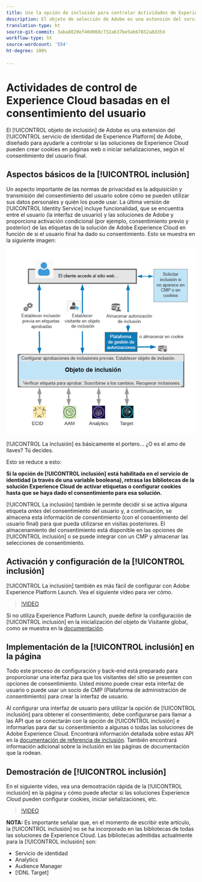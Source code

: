```yaml
---
title: Use la opción de inclusión para controlar Actividades de Experience Cloud basadas en el consentimiento del usuario
description: El objeto de selección de Adobe es una extensión del servicio de identidad de Adobe Experience Platform, diseñado para ayudarle a controlar si las soluciones de Experience Cloud pueden crear cookies en páginas web o iniciar señalizaciones en función del consentimiento del usuario final.
translation-type: ht
source-git-commit: 3aba8820ef40d068c732a637be5ab67652a8d35d
workflow-type: ht
source-wordcount: '554'
ht-degree: 100%

---
```



# Actividades de control de Experience Cloud basadas en el consentimiento del usuario

El [!UICONTROL objeto de inclusión] de Adobe es una extensión del [!UICONTROL servicio de identidad de Experience Platform] de Adobe, diseñado para ayudarle a controlar si las soluciones de Experience Cloud pueden crear cookies en páginas web o iniciar señalizaciones, según el consentimiento del usuario final.

## Aspectos básicos de la [!UICONTROL inclusión]

Un aspecto importante de las normas de privacidad es la adquisición y transmisión del consentimiento del usuario sobre cómo se pueden utilizar sus datos personales y quién los puede usar. La última versión de [!UICONTROL Identity Service] incluye funcionalidad, que se encuentra entre el usuario (la interfaz de usuario) y las soluciones de Adobe y proporciona activación condicional (por ejemplo, consentimiento previo y posterior) de las etiquetas de la solución de Adobe Experience Cloud en función de si el usuario final ha dado su consentimiento. Esto se muestra en la siguiente imagen:

![Diagrama del funcionamiento de la [!UICONTROL inclusión]](assets/opt-in.png)

[!UICONTROL La inclusión] es básicamente el portero... ¿O es el amo de llaves? Tú decides.

Esto se reduce a esto:

**Si la opción de [!UICONTROL inclusión] está habilitada en el servicio de identidad (a través de una variable booleana), retrasa las bibliotecas de la solución Experience Cloud de activar etiquetas o configurar cookies hasta que se haya dado el consentimiento para esa solución.**

[!UICONTROL La inclusión] también le permite decidir si se activa alguna etiqueta *antes* del consentimiento del usuario y, a continuación, se almacena esta información de consentimiento (con el consentimiento del usuario final) para que pueda utilizarse en visitas posteriores. El almacenamiento del consentimiento está disponible en las opciones de [!UICONTROL inclusión] o se puede integrar con un CMP y almacenar las selecciones de consentimiento.

## Activación y configuración de la [!UICONTROL inclusión]

[!UICONTROL La inclusión] también es más fácil de configurar con Adobe Experience Platform Launch. Vea el siguiente vídeo para ver cómo.

>[!VIDEO](https://video.tv.adobe.com/v/26431/?quality=12&captions=spa)

Si no utiliza Experience Platform Launch, puede definir la configuración de [!UICONTROL inclusión] en la inicialización del objeto de Visitante global, como se muestra en la [documentación](https://marketing.adobe.com/resources/help/es_ES/mcvid/getting-started.html).

## Implementación de la [!UICONTROL inclusión] en la página

Todo este proceso de configuración y back-end está preparado para proporcionar una interfaz para que los visitantes del sitio se presenten con opciones de consentimiento. Usted mismo puede crear esta interfaz de usuario o puede usar un socio de CMP (Plataforma de administración de consentimiento) para crear la interfaz de usuario.

Al configurar una interfaz de usuario para utilizar la opción de [!UICONTROL inclusión] para obtener el consentimiento, debe configurarse para llamar a las API que se conectarán con la opción de [!UICONTROL inclusión] e informarlas para dar su consentimiento a algunas o todas las soluciones de Adobe Experience Cloud. Encontrará información detallada sobre estas API en la [documentación de referencia de inclusión](https://marketing.adobe.com/resources/help/es_ES/mcvid/api.html). También encontrará información adicional sobre la inclusión en las páginas de documentación que la rodean.

## Demostración de [!UICONTROL inclusión]

En el siguiente vídeo, vea una demostración rápida de la [!UICONTROL inclusión] en la página y cómo puede afectar si las soluciones Experience Cloud pueden configurar cookies, iniciar señalizaciones, etc.

>[!VIDEO](https://video.tv.adobe.com/v/26432/?quality=12&captions=spa)

**NOTA:** Es importante señalar que, en el momento de escribir este artículo, la [!UICONTROL inclusión] no se ha incorporado en las bibliotecas de todas las soluciones de Experience Cloud. Las bibliotecas admitidas actualmente para la [!UICONTROL inclusión] son:

* Servicio de identidad
* Analytics
* Audience Manager
* [!DNL Target]
